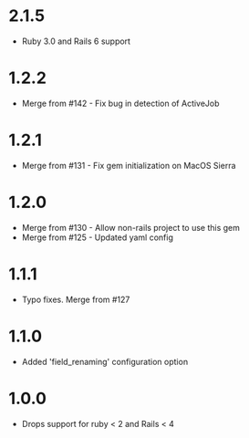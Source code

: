 # 2.1.5
* Ruby 3.0 and Rails 6 support

# 1.2.2
* Merge from #142 - Fix bug in detection of ActiveJob

# 1.2.1
* Merge from #131 - Fix gem initialization on MacOS Sierra

# 1.2.0
* Merge from #130 - Allow non-rails project to use this gem
* Merge from #125 - Updated yaml config

# 1.1.1
* Typo fixes. Merge from #127

# 1.1.0
* Added 'field_renaming' configuration option

# 1.0.0
 * Drops support for ruby < 2 and Rails < 4
